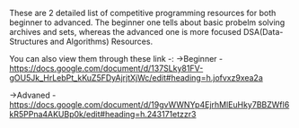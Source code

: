 These are 2 detailed list of competitive programming resources for both beginner to advanced. The beginner one tells about basic probelm solving archives and sets, whereas the 
advanced one is more focused DSA(Data-Structures and Algorithms) Resources.

You can also view them through these link -:
->Beginner - https://docs.google.com/document/d/137SLky81FV-gOU5Jk_HrLebPt_kKuZ5FDyAjrjtXjWc/edit#heading=h.jofvxz9xea2a

->Advaned - https://docs.google.com/document/d/19gvWWNYp4EjrhMlEuHky7BBZWfl6kR5PPna4AKUBp0k/edit#heading=h.243171etzzr3
